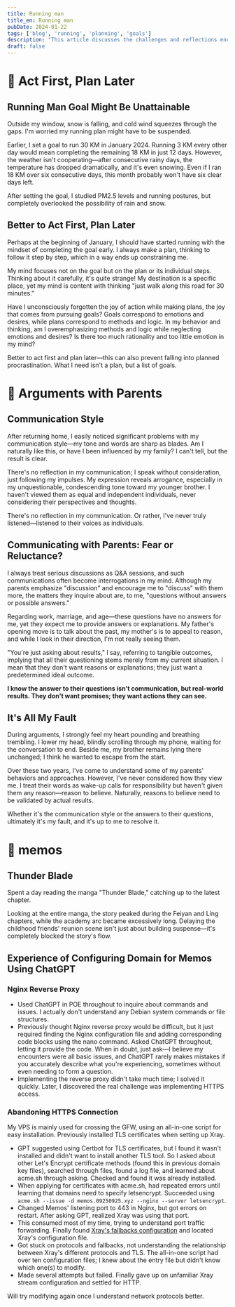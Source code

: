```yaml
---
title: Running man
title_en: Running man
pubDate: 2024-01-22
tags: ['blog', 'running', 'planning', 'goals']
description: "This article discusses the challenges and reflections encountered in making running plans, emphasizing the importance of action and finding balance between planning and goals."
draft: false
---
```


# 🏃 Act First, Plan Later

## Running Man Goal Might Be Unattainable

Outside my window, snow is falling, and cold wind squeezes through the gaps. I'm worried my running plan might have to be suspended.

Earlier, I set a goal to run 30 KM in January 2024. Running 3 KM every other day would mean completing the remaining 18 KM in just 12 days. However, the weather isn't cooperating—after consecutive rainy days, the temperature has dropped dramatically, and it's even snowing. Even if I ran 18 KM over six consecutive days, this month probably won't have six clear days left.

After setting the goal, I studied PM2.5 levels and running postures, but completely overlooked the possibility of rain and snow.

## Better to Act First, Plan Later

Perhaps at the beginning of January, I should have started running with the mindset of completing the goal early. I always make a plan, thinking to follow it step by step, which in a way ends up constraining me.

My mind focuses not on the goal but on the plan or its individual steps. Thinking about it carefully, it's quite strange! My destination is a specific place, yet my mind is content with thinking "just walk along this road for 30 minutes."

Have I unconsciously forgotten the joy of action while making plans, the joy that comes from pursuing goals? Goals correspond to emotions and desires, while plans correspond to methods and logic. In my behavior and thinking, am I overemphasizing methods and logic while neglecting emotions and desires? Is there too much rationality and too little emotion in my mind?

Better to act first and plan later—this can also prevent falling into planned procrastination. What I need isn't a plan, but a list of goals.

# 🧘 Arguments with Parents

## Communication Style

After returning home, I easily noticed significant problems with my communication style—my tone and words are sharp as blades. Am I naturally like this, or have I been influenced by my family? I can't tell, but the result is clear.

There's no reflection in my communication; I speak without consideration, just following my impulses. My expression reveals arrogance, especially in my unquestionable, condescending tone toward my younger brother. I haven't viewed them as equal and independent individuals, never considering their perspectives and thoughts.

There's no reflection in my communication. Or rather, I've never truly listened—listened to their voices as individuals.

## Communicating with Parents: Fear or Reluctance?

I always treat serious discussions as Q&A sessions, and such communications often become interrogations in my mind. Although my parents emphasize "discussion" and encourage me to "discuss" with them more, the matters they inquire about are, to me, "questions without answers or possible answers."

Regarding work, marriage, and age—these questions have no answers for me, yet they expect me to provide answers or explanations. My father's opening move is to talk about the past, my mother's is to appeal to reason, and while I look in their direction, I'm not really seeing them.

"You're just asking about results," I say, referring to tangible outcomes, implying that all their questioning stems merely from my current situation. I mean that they don't want reasons or explanations; they just want a predetermined ideal outcome.

**I know the answer to their questions isn't communication, but real-world results. They don't want promises; they want actions they can see.**

## It's All My Fault

During arguments, I strongly feel my heart pounding and breathing trembling. I lower my head, blindly scrolling through my phone, waiting for the conversation to end. Beside me, my brother remains lying there unchanged; I think he wanted to escape from the start.

Over these two years, I've come to understand some of my parents' behaviors and approaches. However, I've never considered how they view me. I treat their words as wake-up calls for responsibility but haven't given them any reason—reason to believe. Naturally, reasons to believe need to be validated by actual results.

Whether it's the communication style or the answers to their questions, ultimately it's my fault, and it's up to me to resolve it.

# 📝 memos

## Thunder Blade

Spent a day reading the manga "Thunder Blade," catching up to the latest chapter.

Looking at the entire manga, the story peaked during the Feiyan and Ling chapters, while the academy arc became excessively long. Delaying the childhood friends' reunion scene isn't just about building suspense—it's completely blocked the story's flow.

## **Experience of Configuring Domain for Memos Using ChatGPT**

### **Nginx Reverse Proxy**

- Used ChatGPT in POE throughout to inquire about commands and issues. I actually don't understand any Debian system commands or file structures.
- Previously thought Nginx reverse proxy would be difficult, but it just required finding the Nginx configuration file and adding corresponding code blocks using the nano command. Asked ChatGPT throughout, letting it provide the code. When in doubt, just ask—I believe my encounters were all basic issues, and ChatGPT rarely makes mistakes if you accurately describe what you're experiencing, sometimes without even needing to form a question.
- Implementing the reverse proxy didn't take much time; I solved it quickly. Later, I discovered the real challenge was implementing HTTPS access.

### **Abandoning HTTPS Connection**

My VPS is mainly used for crossing the GFW, using an all-in-one script for easy installation. Previously installed TLS certificates when setting up Xray.

- GPT suggested using Certbot for TLS certificates, but I found it wasn't installed and didn't want to install another TLS tool. So I asked about other Let's Encrypt certificate methods (found this in previous domain key files), searched through files, found a log file, and learned about acme.sh through asking. Checked and found it was already installed.
- When applying for certificates with acme.sh, had repeated errors until learning that domains need to specify letsencrypt. Succeeded using `acme.sh --issue -d memos.09250925.xyz --nginx --server letsencrypt`.
- Changed Memos' listening port to 443 in Nginx, but got errors on restart. After asking GPT, realized Xray was using that port.
- This consumed most of my time, trying to understand port traffic forwarding. Finally found [Xray's fallbacks configuration](https://xtls.github.io/document/level-1/fallbacks-lv1.html) and located Xray's configuration file.
- Got stuck on protocols and fallbacks, not understanding the relationship between Xray's different protocols and TLS. The all-in-one script had over ten configuration files; I knew about the entry file but didn't know which one(s) to modify.
- Made several attempts but failed. Finally gave up on unfamiliar Xray stream configuration and settled for HTTP.

Will try modifying again once I understand network protocols better.